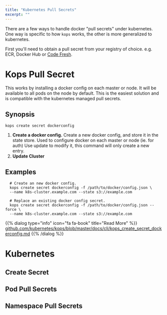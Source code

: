 ```yaml
---
title: "Kubernetes Pull Secrets"
excerpt: ""
---
```

There are a few ways to handle docker "pull secrets" under kubernetes. One way is specific to how `kops` works, the other is more generalized to kubernetes.

First you'll need to obtain a pull secret from your registry of choice.
e.g. ECR, Docker Hub or [Code Fresh](https://codefresh.io/docs/docs/docker-registries/codefresh-registry/).

# Kops Pull Secret

This works by installing a docker config on each master or node. It will be available to all pods on the node by default. This is the easiest solution and is compatible with the kubernetes managed pull secrets.

##  Synopsis

```
kops create secret dockerconfig
```

1. __Create a docker config.__ Create a new docker config, and store it in the state store. Used to configure docker on each master or node (ie. for auth) Use update to modify it, this command will only create a new entry.
2. __Update Cluster__

## Examples

```
  # Create an new docker config.
  kops create secret dockerconfig -f /path/to/docker/config.json \
  --name k8s-cluster.example.com --state s3://example.com

  # Replace an existing docker config secret.
  kops create secret dockerconfig -f /path/to/docker/config.json --force \
  --name k8s-cluster.example.com --state s3://example.com
```



{{% dialog type="info" icon="fa fa-book" title="Read More" %}}
[github.com/kubernetes/kops/blob/master/docs/cli/kops_create_secret_dockerconfig.md](https://github.com/kubernetes/kops/blob/master/docs/cli/kops_create_secret_dockerconfig.md)
{{% /dialog %}}

# Kubernetes

## Create Secret

## Pod Pull Secrets

## Namespace Pull Secrets
